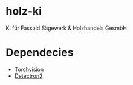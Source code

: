 # holz-ki
KI für Fassold Sägewerk &amp; Holzhandels GesmbH

# Dependecies
- [Torchvision](https://pytorch.org/get-started/locally/)
- [Detectron2](https://github.com/facebookresearch/detectron2.git)
